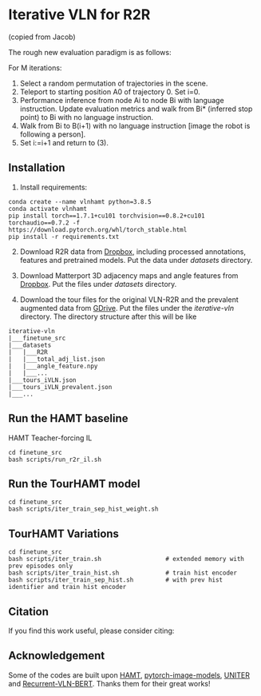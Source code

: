 # Iterative VLN for R2R
(copied from Jacob)

The rough new evaluation paradigm is as follows:

For M iterations:
1. Select a random permutation of trajectories in the scene.
1. Teleport to starting position A0 of trajectory 0. Set i=0.
1. Performance inference from node Ai to node Bi with language instruction. Update evaluation metrics and walk from Bi* (inferred stop point) to Bi with no language instruction.
1. Walk from Bi to B(i+1) with no language instruction [image the robot is following a person].
1. Set i:=i+1 and return to (3).


## Installation

1. Install requirements:
```setup
conda create --name vlnhamt python=3.8.5
conda activate vlnhamt
pip install torch==1.7.1+cu101 torchvision==0.8.2+cu101 torchaudio==0.7.2 -f https://download.pytorch.org/whl/torch_stable.html
pip install -r requirements.txt
```
2. Download R2R data from [Dropbox](https://www.dropbox.com/sh/3a5j03u286px604/AABNp887W7_Fhgv13gUt4wzda?dl=0), including processed annotations, features and pretrained models. Put the data under *datasets* directory.

3. Download Matterport 3D adjacency maps and angle features from [Dropbox](https://www.dropbox.com/sh/1jibefgj956rjbp/AAAx-ATXwrPk6NlLKFUW6DFsa?dl=0). Put the files under *datasets* directory. 
4. Download the tour files for the original VLN-R2R and the prevalent augmented data from [GDrive](https://drive.google.com/drive/folders/1pALNPuAdSxtAKpUel9BNuy0Dn11_PZNP?usp=sharing). Put the files under the *iterative-vln* directory. The directory structure after this will be like
```directory
iterative-vln
|___finetune_src
|___datasets
|   |___R2R
|   |___total_adj_list.json
|   |___angle_feature.npy
|   |___...
|___tours_iVLN.json
|___tours_iVLN_prevalent.json
|___...
```


## Run the HAMT baseline
HAMT Teacher-forcing IL
```baseline
cd finetune_src
bash scripts/run_r2r_il.sh
```


## Run the TourHAMT model
```tour_hamt
cd finetune_src
bash scripts/iter_train_sep_hist_weight.sh
```

## TourHAMT Variations

```var_tour_hamt
cd finetune_src
bash scripts/iter_train.sh                  # extended memory with prev episodes only
bash scripts/iter_train_hist.sh             # train hist encoder
bash scripts/iter_train_sep_hist.sh         # with prev hist identifier and train hist encoder
```

## Citation
If you find this work useful, please consider citing:


## Acknowledgement
Some of the codes are built upon [HAMT](https://github.com/cshizhe/VLN-HAMT), [pytorch-image-models](https://github.com/rwightman/pytorch-image-models), [UNITER](https://github.com/ChenRocks/UNITER) and [Recurrent-VLN-BERT](https://github.com/YicongHong/Recurrent-VLN-BERT).
Thanks them for their great works!
